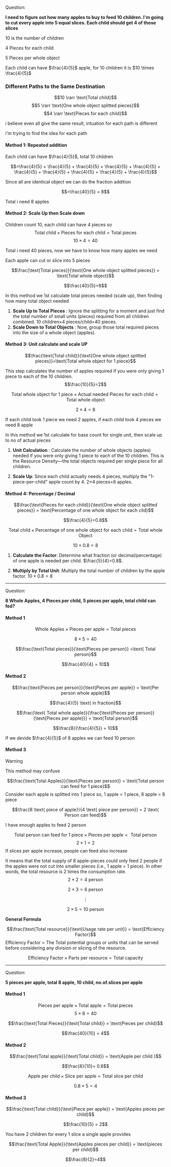 Question:


**I need to figure out how many apples to buy to feed 10 children. I'm going to cut every apple into 5 equal slices. Each child should get 4 of those slices**

10 is the number of children

4 Pieces for each child

5 Pieces per whole object

Each child can have $\frac{4}{5}$ apple, for 10 children it is $10 \times \frac{4}{5}$

### Different Paths to the Same Destination

$$10 \rarr \text{Total child}$$
$$5 \rarr \text{One whole object splitted pieces}$$
$$4 \rarr \text{Pieces for each child}$$

i believe even all give the same result, intuation for each path is different 

i'm trying to find the idea for each path


#### Method 1: Repeated addition

Each child can have $\frac{4}{5}$, total 10 children 

$$=\frac{4}{5} + \frac{4}{5} + \frac{4}{5} + \frac{4}{5} + \frac{4}{5} + \frac{4}{5} + \frac{4}{5} + \frac{4}{5} + \frac{4}{5} + \frac{4}{5}$$

Since all are identical object we can do the fraction addition

$$=\frac{40}{5} = 8$$

Total i need 8 apples

#### Method 2: Scale Up then Scale down

Children count 10, each child can have 4 pieces so
$$\text{Total child} \times \text{Pieces for each child} = \text{Total pieces}$$
$$10 \times 4 = 40$$

Total i need 40 pieces, now we have to know how many apples we need

Each apple can cut or slice into 5 pieces

$$\frac{\text{Total pieces}}{\text{One whole object splitted pieces}} = \text{Total whole object}$$

$$\frac{40}{5}=8$$

In this method we 1st calculate total pieces needed (scale up), then finding how many total object needed

1. **Scale Up to Total Pieces** : Ignore the splitting for a moment and just find the total number of small units (pieces) required from all children combined. 10 children×4 pieces/child=40 pieces.
2. **Scale Down to Total Objects** : Now, group those total required pieces into the size of a whole object (apples).

#### Method 3: Unit calculate and scale UP

$$\frac{\text{Total child}}{\text{One whole object splitted pieces}}=\text{Total whole object for 1 piece}$$

This step calculates the number of apples required if you were only giving 1 piece to each of the 10 children.
$$\frac{10}{5}=2$$

$$\text{Total whole object for 1 piece} \times \text{Actual needed Pieces for each child} = \text{Total whole object}$$

$$2 \times 4 = 8$$

If each child took 1 piece we need 2 apples, if each child took 4 pieces we need 8 apple

In this method we 1st calculate for base count for single unit, then scale up to no of actual pieces

1. **Unit Calculation** : Calculate the number of whole objects (apples) needed if you were only giving 1 piece to each of the 10 children. This is the Resource Density—the total objects required per single piece for all children.  

2. **Scale Up**: Since each child actually needs 4 pieces, multiply the "1-piece-per-child" apple count by 4. 2×4 pieces=8 apples.

#### Method 4: Percentage / Decimal

$$\frac{\text{Pieces for each child}}{\text{One whole object splitted pieces}} = \text{Percentage of one whole object for each cild}$$

$$\frac{4}{5}=0.8$$

$$\text{Total child} \times \text{Percentage of one whole object for each child} = \text{Total whole Object}$$

$$10 \times 0.8 = 8$$

1.  **Calculate the Factor**: Determine what fraction (or decimal/percentage) of one apple is needed per child.  $\frac{5}{4}=0.8$.

2. **Multiply by Total Unit**: Multiply the total number of children by the apple factor. $10 \times 0.8 = 8$ 


---

Question:

**8 Whole Apples, 4 Pieces per child, 5 pieces per apple, total child can fed?**

#### Method 1

$$\text{Whole Apples} \times \text{Pieces per apple} = \text{Total pieces}$$

$$8 \times 5 = 40$$

$$\frac{\text{Total pieces}}{\text{Pieces per person}} =\text{ Total person}$$

$$\frac{40}{4} = 10$$

#### Method 2

$$\frac{\text{Pieces per person}}{\text{Pieces per apple}} = \text{Per person whole apple}$$

$$\frac{4}{5} \text{ in fraction}$$

$$\frac{\text{ Total whole apple}}{\frac{\text{Pieces per person}}{\text{Pieces per apple}}} = \text{Total person}$$

$$\frac{8}{\frac{4}{5}} = 10$$

If we devide $\frac{4}{5}$ of 8 apples we can feed 10 person

#### Method 3

>[!WARNING]  
> This method may confuse

$$\frac{\text{Total Apples}}{\text{Pieces per person}} = \text{Total person can feed for 1 piece}$$
Consider each apple is splitted into 1 piece so, 1 apple = 1 piece, 8 apple = 8 piece

$$\frac{8 \text{ piece of apple}}{4 \text{ piece per person}} = 2 \text{ Person can feed}$$

I have enough apples to feed 2 person

$$\text{Total person can feed for 1 piece} \times \text{Pieces per apple} =\text{ Total person}$$
$$2 \times 1 = 2$$
If slices per apple increase, people can feed also increase

It means that the total supply of 8 apple-pieces could only feed 2 people if the apples were not cut into smaller pieces (i.e., 1 apple = 1 piece). In other words, the total resource is 2 times the consumption rate.
$$2 \times 2 = 4\text{ person}$$

$$2 \times 3 = 6\text{ person}$$

$$\vdots$$

$$2 \times 5 = 10\text{ person}$$

**General Formula**

$$\frac{\text{Total resource}}{\text{Usage rate per unit}} = \text{Efficiency Factor}$$
Efficiency Factor = The Total potential groups or units that can be served before considering any division or slicing of the resource.


$$\text{Efficiency Factor} \times \text{Parts per resource} = \text{Total capacity}$$

----

Question:

**5 pieces per apple, total 8 apple, 10 child, no.of.slices per apple**


#### Method 1

$$\text{Pieces per apple} \times \text{Total apple} = \text{Total pieces}$$
$$5 \times 8 = 40$$

$$\frac{\text{Total Pieces}}{\text{Total child}} = \text{Pieces per child}$$

$$\frac{40}{10} = 4$$

#### Method 2

$$\frac{\text{Total apple}}{\text{Total child}} = \text{Apple per child }$$

$$\frac{8}{10}= 0.8$$

$$\text{Apple per child} \times \text{Slice per apple} = \text{Total slice per child}$$

$$0.8 \times 5 = 4$$

#### Method 3

$$\frac{\text{Total child}}{\text{Piece per apple}} = \text{Apples pieces per child}$$

$$\frac{10}{5} = 2$$

You have 2 children for every 1 slice a single apple provides

$$\frac{\text{Total Apple}}{\text{Apples pieces per child}} = \text{pieces per child}$$

$$\frac{8}{2}=4$$